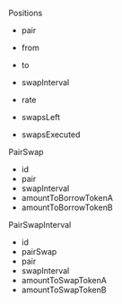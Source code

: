Positions

- pair
- from
- to
- swapInterval

- rate
- swapsLeft
- swapsExecuted

PairSwap

- id
- pair
- swapInterval
- amountToBorrowTokenA
- amountToBorrowTokenB

PairSwapInterval

- id
- pairSwap
- pair
- swapInterval
- amountToSwapTokenA
- amountToSwapTokenB
